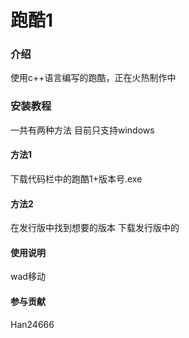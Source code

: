 # 跑酷1

### 介绍
使用c++语言编写的跑酷，正在火热制作中

### 安装教程
一共有两种方法
目前只支持windows
#### 方法1
下载代码栏中的跑酷1+版本号.exe
#### 方法2
在发行版中找到想要的版本
下载发行版中的

#### 使用说明
wad移动

#### 参与贡献
Han24666